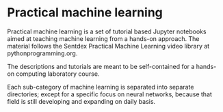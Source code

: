 # Practical machine learning

Practical machine learning is a set of tutorial based Jupyter notebooks aimed at teaching machine learning from a hands-on approach.
The material follows the Sentdex Practical Machine Learning video library at pythonprogramming.org.

The descriptions and tutorials are meant to be self-contained for a hands-on computing laboratory course. 

Each sub-category of machine learning is separated into separate directories; except for a specific focus on neural networks, because that field is still developing and expanding on daily basis.
